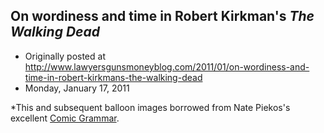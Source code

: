 ## On wordiness and time in Robert Kirkman's <em>The Walking Dead</em>

 * Originally posted at http://www.lawyersgunsmoneyblog.com/2011/01/on-wordiness-and-time-in-robert-kirkmans-the-walking-dead
 * Monday, January 17, 2011

\*This and subsequent balloon images borrowed from Nate Piekos's excellent [Comic Grammar](http://www.blambot.com/grammar.shtml).